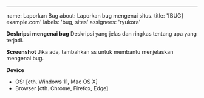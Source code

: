 ---
name: Laporkan Bug
about: Laporkan bug mengenai situs.
title: '[BUG] example.com'
labels: 'bug, sites'
assignees: 'ryukora'

<!--
Terima kasih telah melaporkan masalah!
Pastikan website yang akan dilaporkan tidak terdapat duplikat atau belum dibuka issue oleh pengguna lain
-->

**Deskripsi mengenai bug**
Deskripsi yang jelas dan ringkas tentang apa yang terjadi.

**Screenshot**
Jika ada, tambahkan ss untuk membantu menjelaskan mengenai bug.

**Device**
 - OS: [cth. Windows 11, Mac OS X]
 - Browser [cth. Chrome, Firefox, Edge]